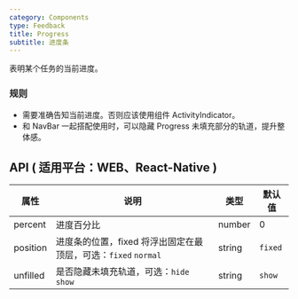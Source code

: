 ```yaml
---
category: Components
type: Feedback
title: Progress
subtitle: 进度条
---
```


表明某个任务的当前进度。

### 规则
- 需要准确告知当前进度。否则应该使用组件 ActivityIndicator。
- 和 NavBar 一起搭配使用时，可以隐藏 Progress 未填充部分的轨道，提升整体感。


## API ( 适用平台：WEB、React-Native )

| 属性      | 说明           | 类型     | 默认值         |
|----------|---------------|----------|---------------|
| percent  | 进度百分比 | number | 0 |
| position   | 进度条的位置，fixed 将浮出固定在最顶层，可选：`fixed` `normal` | string   | `fixed` |
| unfilled  | 是否隐藏未填充轨道，可选：`hide` `show` | string | `show` |
